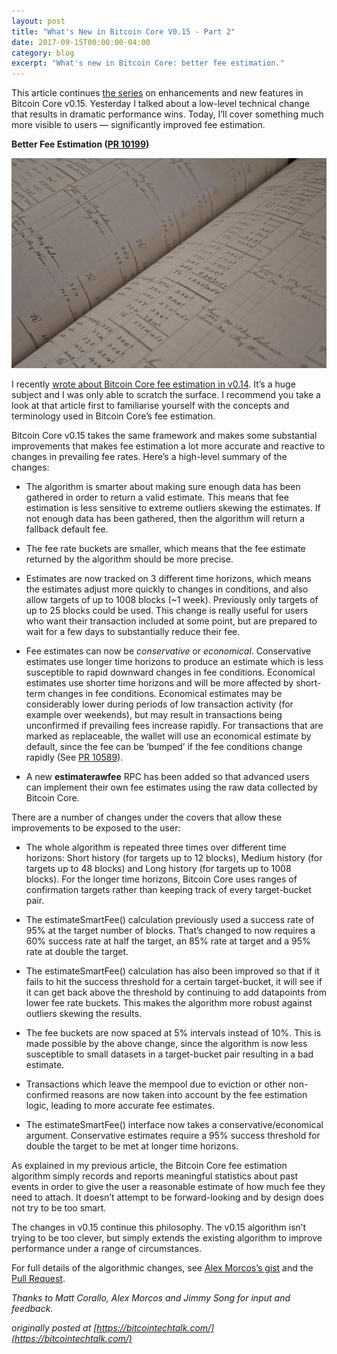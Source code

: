 ```yaml
---
layout: post
title: "What's New in Bitcoin Core V0.15 - Part 2"
date: 2017-09-15T00:00:00-04:00
category: blog
excerpt: "What's new in Bitcoin Core: better fee estimation."
---
```


This article continues [the series](/whats-new-in-bitcoin-core-v0.15-pt1/)
on enhancements and new features in Bitcoin Core v0.15. Yesterday I talked about
a low-level technical change that results in dramatic performance wins. Today,
I’ll cover something much more visible to users — significantly improved fee
estimation.

**Better Fee Estimation ([PR 10199](https://github.com/bitcoin/bitcoin/pull/10199))**

<img src="./ledger.jpeg" class="center-img">

I recently [wrote about Bitcoin Core fee estimation in
v0.14](/an-intro-to-bitcoin-core-fee-estimation/).
It’s a huge subject and I was only able to scratch the surface. I recommend you
take a look at that article first to familiarise yourself with the concepts and
terminology used in Bitcoin Core’s fee estimation.

Bitcoin Core v0.15 takes the same framework and makes some substantial
improvements that makes fee estimation a lot more accurate and reactive to
changes in prevailing fee rates. Here’s a high-level summary of the changes:

* The algorithm is smarter about making sure enough data has been gathered in
  order to return a valid estimate. This means that fee estimation is less
  sensitive to extreme outliers skewing the estimates. If not enough data has been
  gathered, then the algorithm will return a fallback default fee.

* The fee rate buckets are smaller, which means that the fee estimate returned by
  the algorithm should be more precise.

* Estimates are now tracked on 3 different time horizons, which means the
  estimates adjust more quickly to changes in conditions, and also allow targets
  of up to 1008 blocks (~1 week). Previously only targets of up to 25 blocks could
  be used. This change is really useful for users who want their transaction
  included at some point, but are prepared to wait for a few days to substantially
  reduce their fee.

* Fee estimates can now be *conservative* or *economical*. Conservative estimates
  use longer time horizons to produce an estimate which is less susceptible to
  rapid downward changes in fee conditions. Economical estimates use shorter time
  horizons and will be more affected by short-term changes in fee conditions.
  Economical estimates may be considerably lower during periods of low transaction
  activity (for example over weekends), but may result in transactions being
  unconfirmed if prevailing fees increase rapidly. For transactions that are
  marked as replaceable, the wallet will use an economical estimate by default,
  since the fee can be ‘bumped’ if the fee conditions change rapidly (See [PR
  10589](https://github.com/bitcoin/bitcoin/pull/10589)).

* A new **estimaterawfee** RPC has been added so that advanced users can implement
  their own fee estimates using the raw data collected by Bitcoin Core.

There are a number of changes under the covers that allow these improvements to
be exposed to the user:

* The whole algorithm is repeated three times over different time horizons: Short
  history (for targets up to 12 blocks), Medium history (for targets up to 48
  blocks) and Long history (for targets up to 1008 blocks). For the longer
  time horizons, Bitcoin Core uses ranges of confirmation targets rather than
  keeping track of every target-bucket pair.

* The estimateSmartFee() calculation previously used a success rate of 95% at the
  target number of blocks. That’s changed to now requires a 60% success rate at
  half the target, an 85% rate at target and a 95% rate at double the target.

* The estimateSmartFee() calculation has also been improved so that if it fails to
  hit the success threshold for a certain target-bucket, it will see if it can get
  back above the threshold by continuing to add datapoints from lower fee rate
  buckets. This makes the algorithm more robust against outliers skewing the
  results.

* The fee buckets are now spaced at 5% intervals instead of 10%. This is made
  possible by the above change, since the algorithm is now less susceptible to
  small datasets in a target-bucket pair resulting in a bad estimate.

* Transactions which leave the mempool due to eviction or other non-confirmed
  reasons are now taken into account by the fee estimation logic, leading to more
  accurate fee estimates.

* The estimateSmartFee() interface now takes a conservative/economical argument.
  Conservative estimates require a 95% success threshold for double the target to
  be met at longer time horizons.

As explained in my previous article, the Bitcoin Core fee estimation algorithm
simply records and reports meaningful statistics about past events in order to
give the user a reasonable estimate of how much fee they need to attach. It
doesn’t attempt to be forward-looking and by design does not try to be too
smart.

The changes in v0.15 continue this philosophy. The v0.15 algorithm isn’t trying
to be too clever, but simply extends the existing algorithm to improve
performance under a range of circumstances.

For full details of the algorithmic changes, see [Alex Morcos’s
gist](https://gist.github.com/morcos/d3637f015bc4e607e1fd10d8351e9f41#proposed-changes-for-015)
and the [Pull Request](https://github.com/bitcoin/bitcoin/pull/10199).

*Thanks to Matt Corallo, Alex Morcos and Jimmy Song for input and feedback.*

_originally posted at [https://bitcointechtalk.com/](https://bitcointechtalk.com/)_
